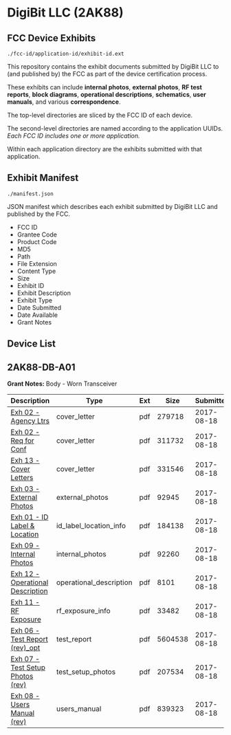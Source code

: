 # DigiBit LLC (2AK88)
## FCC Device Exhibits

```
./fcc-id/application-id/exhibit-id.ext
```

This repository contains the exhibit documents submitted by DigiBit LLC to (and published by) the FCC as part of the device certification process.

These exhibits can include **internal photos**, **external photos**, **RF test reports**, **block diagrams**, **operational descriptions**, **schematics**, **user manuals**, and various **correspondence**.

The top-level directories are sliced by the FCC ID of each device.

The second-level directories are named according to the application UUIDs. *Each FCC ID includes one or more application.*

Within each application directory are the exhibits submitted with that application. 

## Exhibit Manifest

```
./manifest.json
```

JSON manifest which describes each exhibit submitted by DigiBit LLC and published by the FCC.

- FCC ID
- Grantee Code
- Product Code
- MD5
- Path
- File Extension
- Content Type
- Size
- Exhibit ID
- Exhibit Description
- Exhibit Type
- Date Submitted
- Date Available
- Grant Notes

## Device List
## 2AK88-DB-A01
**Grant Notes:** Body - Worn Transceiver

| Description | Type | Ext | Size | Submitted | Available |
| ----------- | ---- | --- | ---- | --------- | --------- |
| [Exh 02 - Agency Ltrs](2AK88-DB-A01/a69c0467db4049af36fc7e1cd78173f1/3518168.pdf) | cover_letter | pdf | 279718 | 2017-08-18 | 2017-08-21 |
| [Exh 02 - Req for Conf](2AK88-DB-A01/a69c0467db4049af36fc7e1cd78173f1/3518169.pdf) | cover_letter | pdf | 311732 | 2017-08-18 | 2017-08-21 |
| [Exh 13 - Cover Letters](2AK88-DB-A01/a69c0467db4049af36fc7e1cd78173f1/3518170.pdf) | cover_letter | pdf | 331546 | 2017-08-18 | 2017-08-21 |
| [Exh 03 - External Photos](2AK88-DB-A01/a69c0467db4049af36fc7e1cd78173f1/3518171.pdf) | external_photos | pdf | 92945 | 2017-08-18 | 2017-08-21 |
| [Exh 01 - ID Label & Location](2AK88-DB-A01/a69c0467db4049af36fc7e1cd78173f1/3518172.pdf) | id_label_location_info | pdf | 184138 | 2017-08-18 | 2017-08-21 |
| [Exh 09 - Internal Photos](2AK88-DB-A01/a69c0467db4049af36fc7e1cd78173f1/3518173.pdf) | internal_photos | pdf | 92260 | 2017-08-18 | 2017-08-21 |
| [Exh 12 - Operational Description](2AK88-DB-A01/a69c0467db4049af36fc7e1cd78173f1/3518174.pdf) | operational_description | pdf | 8101 | 2017-08-18 | 2017-08-21 |
| [Exh 11 - RF Exposure](2AK88-DB-A01/a69c0467db4049af36fc7e1cd78173f1/3518176.pdf) | rf_exposure_info | pdf | 33482 | 2017-08-18 | 2017-08-21 |
| [Exh 06 - Test Report (rev)_opt](2AK88-DB-A01/a69c0467db4049af36fc7e1cd78173f1/3518178.pdf) | test_report | pdf | 5604538 | 2017-08-18 | 2017-08-21 |
| [Exh 07 - Test Setup Photos (rev)](2AK88-DB-A01/a69c0467db4049af36fc7e1cd78173f1/3518179.pdf) | test_setup_photos | pdf | 207534 | 2017-08-18 | 2017-08-21 |
| [Exh 08 - Users Manual (rev)](2AK88-DB-A01/a69c0467db4049af36fc7e1cd78173f1/3518180.pdf) | users_manual | pdf | 839323 | 2017-08-18 | 2017-08-21 |
